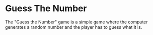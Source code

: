 # Guess The Number
 The "Guess the Number" game is a simple game where the computer generates a random number and the player has to guess what it is.
